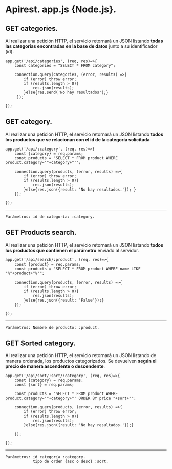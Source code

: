 # Apirest. app.js {Node.js}.
## GET categories.
Al realizar una petición HTTP, el servicio retornará un JSON listando **todas las categorías encontradas en la base de datos** junto a su identificador (id).
    
    app.get('/api/categories', (req, res)=>{
        const categories = "SELECT * FROM category";

        connection.query(categories, (error, results) =>{
            if (error) throw error;
            if (results.length > 0){
                res.json(results);
            }else{res.send('No hay resultados');}       
         });

    });
## GET category.
Al realizar una petición HTTP, el servicio retornará un JSON listando **todos los productos que se relacionan con el id de la categoría solicitada**          
 



    app.get('/api/:category', (req, res)=>{
        const {category} = req.params;
        const products = "SELECT * FROM product WHERE product.category='"+category+"'";

        connection.query(products, (error, results) =>{
            if (error) throw error;
            if (results.length > 0){
                res.json(results);
            }else{res.json({result: 'No hay resultados.'}); }   
        });

    });
***

    Parámetros: id de categoría: :category.

## GET Products search.
Al realizar una petición HTTP, el servicio retornará un JSON listando **todos los productos que contienen el parámetro** enviado al servidor.

    app.get('/api/search/:product', (req, res)=>{
        const {product} = req.params;
        const products = "SELECT * FROM product WHERE name LIKE '%"+product+"%'";

        connection.query(products, (error, results) =>{
            if (error) throw error;
            if (results.length > 0){
                res.json(results);
            }else{res.json({result: 'False'});}       
        });

    });
***

    Parámetros: Nombre de producto: :product.
## GET Sorted category.
Al realizar una petición HTTP, el servicio retornará un JSON listando de manera ordenada, los productos categorizados. Se devuelven **según el precio de manera ascendente o descendente**.

    app.get('/api/sort/:sort/:category', (req, res)=>{
        const {category} = req.params;
        const {sort} = req.params;

        const products = "SELECT * FROM product WHERE product.category='"+category+"' ORDER BY price "+sort+"";

        connection.query(products, (error, results) =>{
            if (error) throw error;
            if (results.length > 0){
                res.json(results);
            }else{res.json({result: 'No hay resultados.'});}

        });

    });
***

    Parámetros: id categoría :category.
                tipo de orden {asc o desc} :sort.
